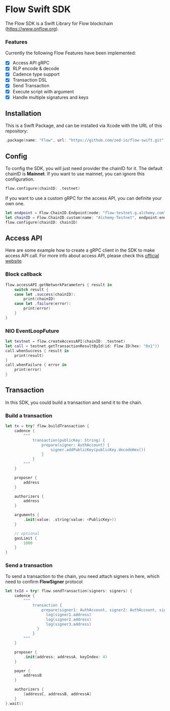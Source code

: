 # Flow Swift SDK
The Flow SDK is a Swift Library for Flow blockchain (https://www.onflow.org). 

### Features

Currently the following Flow Features have been implemented:

- [x] Access API gRPC
- [x] RLP encode & decode
- [x] Cadence type support
- [x] Transaction DSL
- [x] Send Transaction
- [x] Execute script with argument
- [x] Handle multiple signatures and keys 

## Installation

This is a Swift Package, and can be installed via Xcode with the URL of this repository:

```swift
.package(name: "Flow", url: "https://github.com/zed-io/flow-swift.git", from: "0.0.3-beta")
```

## Config

To config the SDK, you will just need provider the chainID for it. The default chainID is **Mainnet**.
If you want to use mainnet, you can ignore this configuration.
```swift
flow.configure(chainID: .testnet)
```

If you want to use a custom gRPC for the access API, you can definite your own one.
```swift
let endpoint = Flow.ChainID.Endpoint(node: "flow-testnet.g.alchemy.com", port: 443)
let chainID = Flow.ChainID.custom(name: "Alchemy-Testnet", endpoint:endpoint)
flow.configure(chainID: chainID)
``` 

## Access API 

Here are some example how to create a gRPC client in the SDK to make access API call.
For more info about access API, please check this [official website](https://docs.onflow.org/access-api/#gatsby-focus-wrapper)

### Block callback
```swift
flow.accessAPI.getNetworkParameters { result in
    switch result {
    case let .success(chainID):
        print(chainID)
    case let .failure(error):
        print(error)
    }
}
```

### NIO EventLoopFuture
```swift
let testnet = flow.createAccessAPI(chainID: .testnet)
let call = testnet.getTransactionResultById(id: Flow.ID(hex: "0x1"))
call.whenSuccess { result in
    print(result)
}
call.whenFailure { error in
    print(error)
}
```

## Transaction

In this SDK, you could build a transaction and send it to the chain.

### Build a transaction 
```swift
let tx = try? flow.buildTransaction {
    cadence {
        """
            transaction(publicKey: String) {
                prepare(signer: AuthAccount) {
                    signer.addPublicKey(publicKey.decodeHex())
                }
            }
        """
    }

    proposer {
        address
    }

    authorizers {
        address
    }

    arguments {
        .init(value: .string(value: <PublicKey>))
    }

    // optional
    gasLimit {
        1000
    }
}
```

### Send a transaction

To send a transaction to the chain, you need attach signers in here, which need to confirm **FlowSigner** protocol

```swift
let txId = try! flow.sendTransaction(signers: signers) {
    cadence {
        """
            transaction {
                prepare(signer1: AuthAccount, signer2: AuthAccount, signer3: AuthAccount) {
                  log(signer1.address)
                  log(signer2.address)
                  log(signer3.address)
              }
            }
        """
    }

    proposer {
        .init(address: addressA, keyIndex: 4)
    }

    payer {
        addressB
    }

    authorizers {
        [addressC, addressB, addressA]
    }
}.wait()
```
